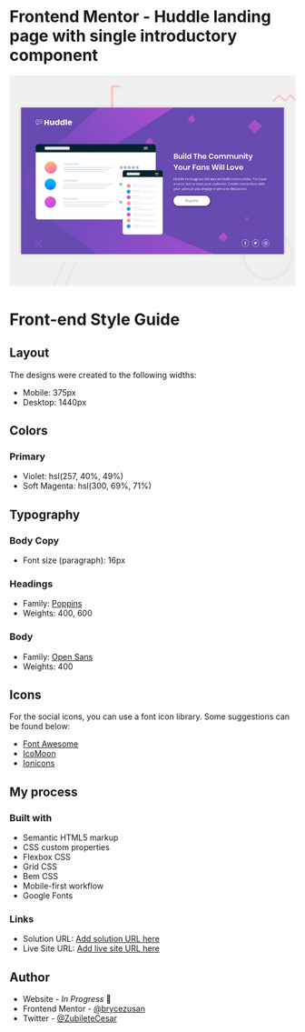 # Frontend Mentor -  Huddle landing page with single introductory component

![ Huddle landing page with single introductory component](./dist/design/desktop-preview.jpg)

# Front-end Style Guide
## Layout

The designs were created to the following widths:

- Mobile: 375px
- Desktop: 1440px

## Colors

### Primary

- Violet: hsl(257, 40%, 49%)
- Soft Magenta: hsl(300, 69%, 71%)

## Typography

### Body Copy

- Font size (paragraph): 16px

### Headings

- Family: [Poppins](https://fonts.google.com/specimen/Poppins)
- Weights: 400, 600

### Body

- Family: [Open Sans](https://fonts.google.com/specimen/Open+Sans)
- Weights: 400

## Icons

For the social icons, you can use a font icon library. Some suggestions can be found below:

- [Font Awesome](https://fontawesome.com/)
- [IcoMoon](https://icomoon.io/)
- [Ionicons](https://ionicons.com/)


## My process

### Built with

- Semantic HTML5 markup
- CSS custom properties
- Flexbox CSS
- Grid CSS
- Bem CSS
- Mobile-first workflow
- Google Fonts
### Links

- Solution URL: [Add solution URL here](https://your-solution-url.com)
- Live Site URL: [Add live site URL here](https://your-live-site-url.com)

## Author

- Website - _In Progress_ 👋
- Frontend Mentor - [@brycezusan](https://www.frontendmentor.io/profile/brycezusan)
- Twitter - [@ZubileteCesar](https://www.twitter.com/ZubileteCesar)


